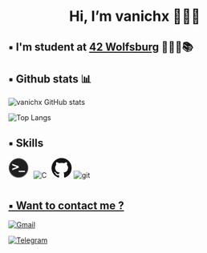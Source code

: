 <h1 align="center"> Hi, I’m vanichx 🙋🏻‍♂️ </h1>

## ▪️ I'm student at [42 Wolfsburg](https://42wolfsburg.de) 👨🏻‍💻📚 

## ▪️ Github stats 📊

![vanichx GitHub stats](https://github-readme-stats.vercel.app/api?username=vanichx&show_icons=true&theme=github_dark)

![Top Langs](https://github-readme-stats.vercel.app/api/top-langs/?username=gemartin99&layout=compact&theme=github_dark)



## ▪️ Skills
<img src="https://raw.githubusercontent.com/github/explore/80688e429a7d4ef2fca1e82350fe8e3517d3494d/topics/terminal/terminal.png" alt="git" width="40" height="40"/><img style="margin: 10px" src="https://profilinator.rishav.dev/skills-assets/c-original.svg" alt="C" height="40" /><img src="https://raw.githubusercontent.com/github/explore/78df643247d429f6cc873026c0622819ad797942/topics/github/github.png" alt="<GitHub" width="40" height="40"/> <img src="https://www.vectorlogo.zone/logos/git-scm/git-scm-icon.svg" alt="git" width="40" height="40"/> <a href="https://www.photoshop.com/en" target="_blank" rel="noreferrer">

## ▪️ Want to contact me ? 

<a href='mailto:vanyapetrunin88@gmail.com' target="_blank"><img alt='Gmail' src='https://img.shields.io/badge/Gmail-D14836?style=for-the-badge&logo=gmail&logoColor=white'/></a>
</a>

<a href='https://t.me/vanichx' target="_blank"><img alt='Telegram' src='https://img.shields.io/badge/Telegram-2CA5E0?style=for-the-badge&logo=telegram&logoColor=white'/></a>
</a>
